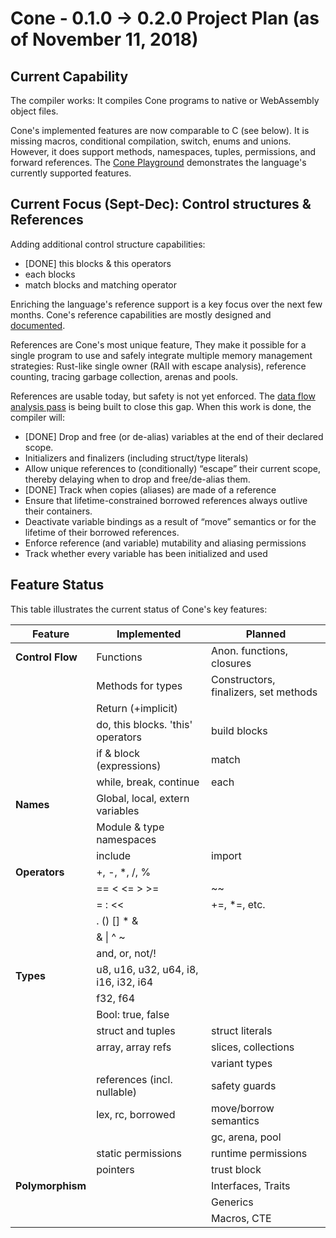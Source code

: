 # Cone - 0.1.0 -> 0.2.0 Project Plan (as of November 11, 2018)

## Current Capability

The compiler works:
It compiles Cone programs to native or WebAssembly object files.

Cone's implemented features are now comparable to C (see below).
It is missing macros, conditional compilation, switch, enums and unions.
However, it does support methods, namespaces, tuples, permissions, and forward references.
The [Cone Playground](http://cone.jondgoodwin.com/play/index.html)
demonstrates the language's currently supported features.

## Current Focus (Sept-Dec): Control structures & References

Adding additional control structure capabilities:

- [DONE] this blocks & this operators
- each blocks
- match blocks and matching operator

Enriching the language's reference support is a key focus over the next few months.
Cone's reference capabilities are mostly designed and
[documented](http://cone.jondgoodwin.com/coneref/refrefs.html).

References are Cone's most unique feature,
They make it possible for a single program
to use and safely integrate multiple memory management strategies:
Rust-like single owner (RAII with escape analysis), reference counting,
tracing garbage collection, arenas and pools.

References are usable today, but safety is not yet enforced.
The [data flow analysis pass](http://pling.jondgoodwin.com/post/data-flow-analysis/)
is being built to close this gap.
When this work is done, the compiler will:

- [DONE] Drop and free (or de-alias) variables at the end of their declared scope.
- Initializers and finalizers (including struct/type literals)
- Allow unique references to (conditionally) “escape” their current scope, thereby delaying when to drop and free/de-alias them.
- [DONE] Track when copies (aliases) are made of a reference
- Ensure that lifetime-constrained borrowed references always outlive their containers.
- Deactivate variable bindings as a result of “move” semantics or for the lifetime of their borrowed references.
- Enforce reference (and variable) mutability and aliasing permissions
- Track whether every variable has been initialized and used

## Feature Status

This table illustrates the current status of Cone's key features:

| Feature | Implemented | Planned |
| --- | --- | --- |
| **Control Flow** | Functions | Anon. functions, closures |
| | Methods for types | Constructors, finalizers, set methods |
| | Return (+implicit) | |
| | do, this blocks. 'this' operators | build blocks |
| | if & block (expressions) | match |
| | while, break, continue | each |
| **Names** | Global, local, extern variables | |
| | Module & type namespaces | |
| | include | import |
| **Operators** | +, -, *, /, % | |
| | == < <= > >= | ~~ |
| | = : << | +=, *=, etc. |
| | . () [] * & | |
| | & \| ^ ~ | |
| | and, or, not/! | |
| **Types** | u8, u16, u32, u64, i8, i16, i32, i64 | |
| | f32, f64 | |
| | Bool: true, false | |
| | struct and tuples | struct literals |
| | array, array refs | slices, collections |
| | | variant types |
| | references (incl. nullable) | safety guards |
| | lex, rc, borrowed | move/borrow semantics |
| | | gc, arena, pool |
| | static permissions | runtime permissions |
| | pointers | trust block |
| **Polymorphism** | | Interfaces, Traits |
| | | Generics |
| | | Macros, CTE |
